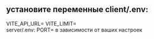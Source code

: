 ## установите переменные client/.env: 
VITE_API_URL=
VITE_LIMIT=  
server/.env: 
PORT=
в зависимости от ваших настроек
